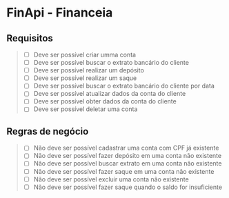 # FinApi - Financeia

## Requisitos
> - [ ] Deve ser possível criar umma conta
> - [ ] Deve ser possível buscar o extrato bancário do cliente
> - [ ] Deve ser possível realizar um depósito
> - [ ] Deve ser possível realizar um saque
> - [ ] Deve ser possível buscar o extrato bancário do cliente por data
> - [ ] Deve ser possível atualizar dados da conta do cliente
> - [ ] Deve ser possível obter dados da conta do cliente
> - [ ] Deve ser possível deletar uma conta

## Regras de negócio
> - [ ] Não deve ser possível cadastrar uma conta com CPF já existente
> - [ ] Não deve ser possível fazer depósito em uma conta não existente
> - [ ] Não deve ser possível buscar extrato em uma conta não existente
> - [ ] Não deve ser possível fazer saque em uma conta não existente
> - [ ] Não deve ser possível excluir uma conta não existente
> - [ ] Não deve ser possível fazer saque quando o saldo for insuficiente